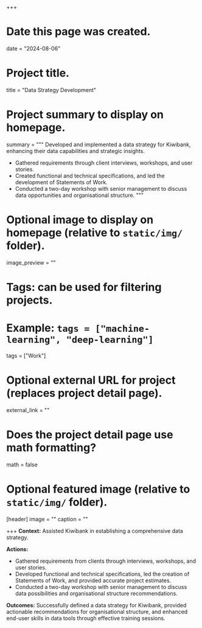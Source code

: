 +++
# Date this page was created.
date = "2024-08-06"

# Project title.
title = "Data Strategy Development"

# Project summary to display on homepage.
summary = """
Developed and implemented a data strategy for Kiwibank, enhancing their data capabilities and strategic insights.

- Gathered requirements through client interviews, workshops, and user stories.
- Created functional and technical specifications, and led the development of Statements of Work.
- Conducted a two-day workshop with senior management to discuss data opportunities and organisational structure.
"""

# Optional image to display on homepage (relative to `static/img/` folder).
image_preview = ""

# Tags: can be used for filtering projects.
# Example: `tags = ["machine-learning", "deep-learning"]`
tags = ["Work"]

# Optional external URL for project (replaces project detail page).
external_link = ""

# Does the project detail page use math formatting?
math = false

# Optional featured image (relative to `static/img/` folder).
[header]
image = ""
caption = ""

+++
**Context:** Assisted Kiwibank in establishing a comprehensive data strategy.

**Actions:** 
- Gathered requirements from clients through interviews, workshops, and user stories.
- Developed functional and technical specifications, led the creation of Statements of Work, and provided accurate project estimates.
- Conducted a two-day workshop with senior management to discuss data possibilities and organisational structure recommendations.

**Outcomes:** Successfully defined a data strategy for Kiwibank, provided actionable recommendations for organisational structure, and enhanced end-user skills in data tools through effective training sessions.
